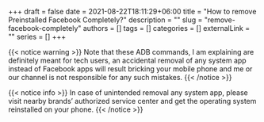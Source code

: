 +++
draft = false
date = 2021-08-22T18:11:29+06:00
title = "How to remove Preinstalled Facebook Completely?"
description = ""
slug = "remove-facebook-completely"
authors = []
tags = []
categories = []
externalLink = ""
series = []
+++


{{< notice warning >}}
Note that these ADB commands, I am explaining are definitely meant for tech users, an accidental removal of any system app instead of Facebook apps will result bricking your mobile phone and me or our channel is not responsible for any such mistakes.
{{< /notice >}}

{{< notice info >}}
In case of unintended removal any system app, please visit nearby brands’ authorized service center and get the operating system reinstalled on your phone.
{{< /notice >}}
